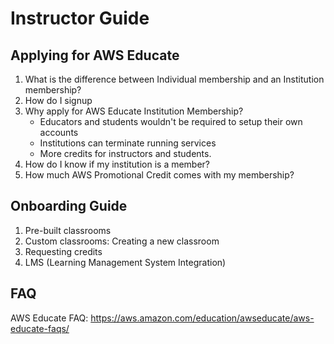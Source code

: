 # Instructor Guide

## Applying for AWS Educate

1. What is the difference between Individual membership and an Institution membership? 
2. How do I signup
3. Why apply for AWS Educate Institution Membership?
   * Educators and students wouldn't be required to setup their own accounts
   * Institutions can terminate running services
   * More credits for instructors and students. 
4. How do I know if my institution is a member?
5. How much AWS Promotional Credit comes with my membership?

## Onboarding Guide

1. Pre-built classrooms
2. Custom classrooms: Creating a new classroom
3. Requesting credits
4. LMS (Learning Management System Integration)

## FAQ

AWS Educate FAQ: https://aws.amazon.com/education/awseducate/aws-educate-faqs/
